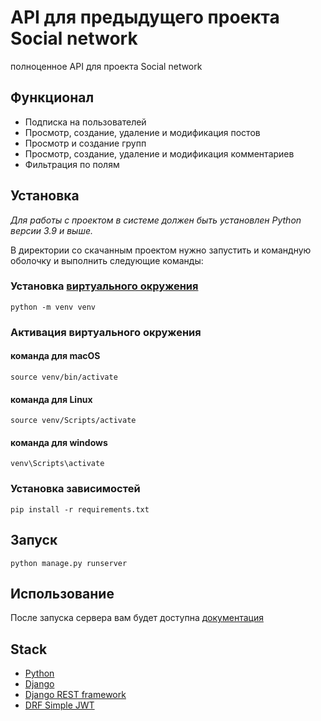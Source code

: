 # API для предыдущего проекта Social network
полноценное API для проекта Social network

## Функционал

* Подписка на пользователей
* Просмотр, создание, удаление и модификация постов
* Просмотр и создание групп
* Просмотр, создание, удаление и модификация комментариев
* Фильтрация по полям

## Установка

*Для работы с проектом в системе должен быть установлен Python версии 3.9 и выше.*

В директории со скачанным проектом нужно запустить и командную оболочку и выполнить следующие команды:

### Установка [виртуального окружения](https://docs.python.org/3/library/venv.html)
```shell
python -m venv venv
```

### Активация виртуального окружения
#### команда для macOS
```shell
source venv/bin/activate
```
#### команда для Linux
```shell
source venv/Scripts/activate
```
#### команда для windows
```shell
venv\Scripts\activate
```

### Установка зависимостей
```shell
pip install -r requirements.txt
```


## Запуск

```shell
python manage.py runserver
```

## Использование

После запуска сервера вам будет доступна [документация](http://localhost:8000/redoc/)

## Stack
* [Python](https://www.python.org/)
* [Django](https://www.djangoproject.com/)
* [Django REST framework](https://www.django-rest-framework.org/)
* [DRF Simple JWT](https://django-rest-framework-simplejwt.readthedocs.io/en/latest/)
